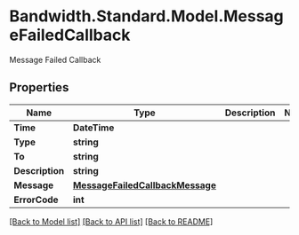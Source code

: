 # Bandwidth.Standard.Model.MessageFailedCallback
Message Failed Callback

## Properties

Name | Type | Description | Notes
------------ | ------------- | ------------- | -------------
**Time** | **DateTime** |  | 
**Type** | **string** |  | 
**To** | **string** |  | 
**Description** | **string** |  | 
**Message** | [**MessageFailedCallbackMessage**](MessageFailedCallbackMessage.md) |  | 
**ErrorCode** | **int** |  | 

[[Back to Model list]](../README.md#documentation-for-models) [[Back to API list]](../README.md#documentation-for-api-endpoints) [[Back to README]](../README.md)

